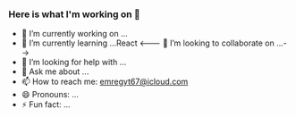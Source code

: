 ### Here is what I'm working on 👋



- 🔭 I’m currently working on ...
- 🌱 I’m currently learning ...React
<--- 👯 I’m looking to collaborate on ...-->
- 🤔 I’m looking for help with ...
- 💬 Ask me about ...
- 📫 How to reach me: emregyt67@icloud.com
- 😄 Pronouns: ...
- ⚡ Fun fact: ...
